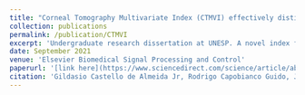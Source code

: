 ```yaml
---
title: "Corneal Tomography Multivariate Index (CTMVI) effectively distinguishes healthy corneas from those susceptible to ectasia"
collection: publications
permalink: /publication/CTMVI
excerpt: 'Undergraduate research dissertation at UNESP. A novel index for diagnosis of Keratoconus was proposed, which we called Corneal Tomography Multivariate Index (CTMVI). It uses [Paraconsistent Feature Engineering](https://ieeexplore.ieee.org/document/8588433) and Support-Vector Machines to differentiate between healthy and pathological (clinical/subclinical) patients.'
date: September 2021
venue: 'Elsevier Biomedical Signal Processing and Control'
paperurl: '[link here](https://www.sciencedirect.com/science/article/abs/pii/S1746809421005929)'
citation: 'Gildasio Castello de Almeida Jr, Rodrigo Capobianco Guido, Jogi Suda Neto, João Marcos Rosa, Lilian Castiglioni, Luiz Carlos de Mattos, Cinara Cássia Brandão.'
---
```


